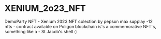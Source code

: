 # XENIUM_2o23_NFT
DemoParty NFT - Xenium 2023 NFT colection by pepson max supplay -12 nfts - contract available on Poligon blockchain  is's a commemorative NFT's, something like a - St.Jacob's shell :)

